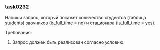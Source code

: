 
### task0232

Напиши запрос, который покажет количество студентов (таблица students) заочников (is_full_time = no) и
стационара (is_full_time = yes).


Требования:
1.	Запрос должен быть реализован согласно условию.


